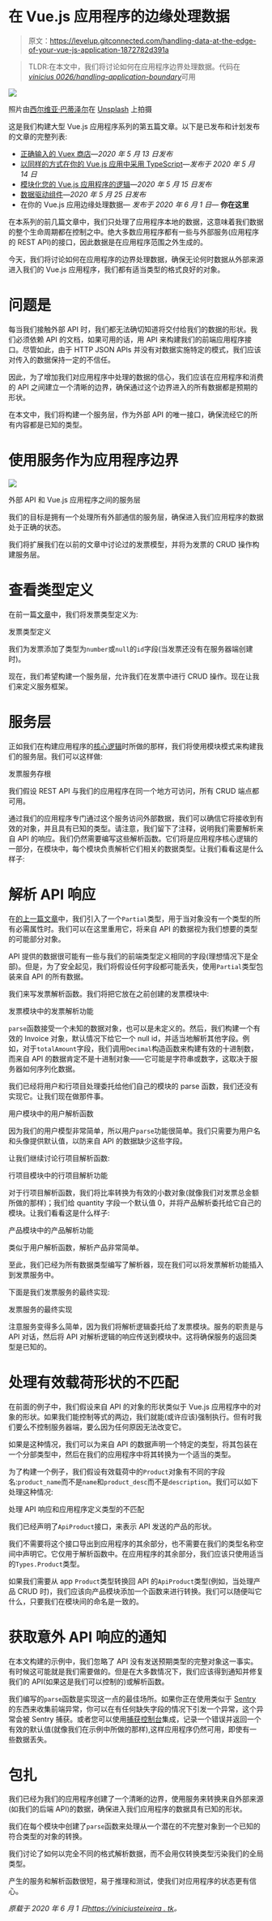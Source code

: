 # 在 Vue.js 应用程序的边缘处理数据

> 原文：<https://levelup.gitconnected.com/handling-data-at-the-edge-of-your-vue-js-application-1872782d391a>

> TLDR:在本文中，我们将讨论如何在应用程序边界处理数据。代码在[*vinicius 0026/handling-application-boundary*](https://github.com/vinicius0026/handling-application-boundary)可用

![](img/9144205447c505792529ef772dddb828.png)

照片由[西尔维亚·巴蒂泽尔](https://unsplash.com/@sylwiabartyzel?utm_source=unsplash&utm_medium=referral&utm_content=creditCopyText)在 [Unsplash](https://unsplash.com/s/photos/boundary?utm_source=unsplash&utm_medium=referral&utm_content=creditCopyText) 上拍摄

这是我们构建大型 Vue.js 应用程序系列的第五篇文章。以下是已发布和计划发布的文章的完整列表:

*   [正确输入的 Vuex 商店](https://medium.com/swlh/properly-typed-vuex-stores-427bf4c6a3d1)—*2020 年 5 月 13 日发布*
*   [以同样的方式在你的 Vue.js 应用中采用 TypeScript](https://medium.com/swlh/adopting-typescript-in-your-vue-js-application-in-a-sane-way-d6bd31757fe5)—*发布于 2020 年 5 月 14 日*
*   [模块化您的 Vue.js 应用程序的逻辑](https://medium.com/swlh/modularizing-the-logic-of-your-vue-js-application-5b920e17c25e)—*2020 年 5 月 15 日发布*
*   [数据驱动组件](https://medium.com/swlh/data-driven-components-2ab02ccbf204)—*2020 年 5 月 25 日发布*
*   在你的 Vue.js 应用边缘处理数据— *发布于 2020 年 6 月 1 日—* **你在这里**

在本系列的前几篇文章中，我们只处理了应用程序本地的数据，这意味着我们数据的整个生命周期都在控制之中。绝大多数应用程序都有一些与外部服务(应用程序的 REST API)的接口，因此数据是在应用程序范围之外生成的。

今天，我们将讨论如何在应用程序的边界处理数据，确保无论何时数据从外部来源进入我们的 Vue.js 应用程序，我们都有适当类型的格式良好的对象。

# 问题是

每当我们接触外部 API 时，我们都无法确切知道将交付给我们的数据的形状。我们必须依赖 API 的文档，如果可用的话，用 API 来构建我们的前端应用程序接口。尽管如此，由于 HTTP JSON APIs 并没有对数据实施特定的模式，我们应该对传入的数据保持一定的不信任。

因此，为了增加我们对应用程序中处理的数据的信心，我们应该在应用程序和消费的 API 之间建立一个清晰的边界，确保通过这个边界进入的所有数据都是预期的形状。

在本文中，我们将构建一个服务层，作为外部 API 的唯一接口，确保流经它的所有内容都是已知的类型。

# 使用服务作为应用程序边界

![](img/ae1da647a0b9d565d2519de310961d46.png)

外部 API 和 Vue.js 应用程序之间的服务层

我们的目标是拥有一个处理所有外部通信的服务层，确保进入我们应用程序的数据处于正确的状态。

我们将扩展我们在以前的文章中讨论过的发票模型，并将为发票的 CRUD 操作构建服务层。

# 查看类型定义

在前一篇[文章](https://viniciusteixeira.tk/2020/05/14/adopting-typescript-in-your-vue-application-in-a-sane-way/)中，我们将发票类型定义为:

发票类型定义

我们为发票添加了类型为`number`或`null`的`id`字段(当发票还没有在服务器端创建时)。

现在，我们希望构建一个服务层，允许我们在发票中进行 CRUD 操作。现在让我们来定义服务框架。

# 服务层

正如我们在构建应用程序的[核心逻辑](https://medium.com/swlh/modularizing-the-logic-of-your-vue-js-application-5b920e17c25e)时所做的那样，我们将使用模块模式来构建我们的服务层。我们可以这样做:

发票服务存根

我们假设 REST API 与我们的应用程序在同一个地方可访问，所有 CRUD 端点都可用。

通过我们的应用程序专门通过这个服务访问外部数据，我们可以确信它将接收到有效的对象，并且具有已知的类型。请注意，我们留下了注释，说明我们需要解析来自 API 的响应。我们仍然需要编写这些解析函数。它们将是应用程序核心逻辑的一部分，在模块中，每个模块负责解析它们相关的数据类型。让我们看看这是什么样子:

# 解析 API 响应

在[的上一篇文章](https://medium.com/swlh/data-driven-components-2ab02ccbf204)中，我们引入了一个`Partial`类型，用于当对象没有一个类型的所有必需属性时。我们可以在这里重用它，将来自 API 的数据视为我们想要的类型的可能部分对象。

API 提供的数据很可能有一些与我们的前端类型定义相同的字段(理想情况下是全部)。但是，为了安全起见，我们将假设任何字段都可能丢失，使用`Partial`类型包装来自 API 的所有数据。

我们来写发票解析函数。我们将把它放在之前创建的发票模块中:

发票模块中的发票解析功能

`parse`函数接受一个未知的数据对象，也可以是未定义的。然后，我们构建一个有效的 Invoice 对象，默认情况下给它一个 null id，并适当地解析其他字段。例如，对于`totalAmount`字段，我们调用`Decimal`构造函数来构建有效的十进制数，而来自 API 的数据肯定不是十进制对象——它可能是字符串或数字，这取决于服务器如何序列化数据。

我们已经将用户和行项目处理委托给他们自己的模块的 parse 函数，我们还没有实现它。让我们现在做那件事。

用户模块中的用户解析函数

因为我们的用户模型非常简单，所以用户`parse`功能很简单。我们只需要为用户名和头像提供默认值，以防来自 API 的数据缺少这些字段。

让我们继续讨论行项目解析函数:

行项目模块中的行项目解析功能

对于行项目解析函数，我们将比率转换为有效的小数对象(就像我们对发票总金额所做的那样)；我们给 quantity 字段一个默认值 0，并将产品解析委托给它自己的模块。让我们看看这是什么样子:

产品模块中的产品解析功能

类似于用户解析函数，解析产品非常简单。

至此，我们已经为所有数据类型编写了解析器，现在我们可以将发票解析功能插入到发票服务中。

下面是我们发票服务的最终实现:

发票服务的最终实现

注意服务变得多么简单，因为我们将解析逻辑委托给了发票模块。服务的职责是与 API 对话，然后将 API 对解析逻辑的响应传送到模块中。这将确保服务的返回类型是已知的。

# 处理有效载荷形状的不匹配

在前面的例子中，我们假设来自 API 的对象的形状类似于 Vue.js 应用程序中的对象的形状。如果我们能控制等式的两边，我们就能(或许应该)强制执行。但有时我们要么不控制服务器端，要么因为任何原因无法改变它。

如果是这种情况，我们可以为来自 API 的数据声明一个特定的类型，将其包装在一个分部类型中，然后在我们的应用程序中将其转换为一个适当的类型。

为了构建一个例子，我们假设有效载荷中的`Product`对象有不同的字段名:`product_name`而不是`name`和`product_desc`而不是`description`。我们可以如下处理这种情况:

处理 API 响应和应用程序定义类型的不匹配

我们已经声明了`ApiProduct`接口，来表示 API 发送的产品的形状。

我们不需要将这个接口导出到应用程序的其余部分，也不需要在我们的类型名称空间中声明它。它仅用于解析函数中。在应用程序的其余部分，我们应该只使用适当的`Types.Product`类型。

如果我们需要从 app `Product`类型转换回 API 的`ApiProduct`类型(例如，当处理产品 CRUD 时)，我们应该向产品模块添加一个函数来进行转换。我们可以随便叫它什么，只要我们在模块间的命名是一致的。

# 获取意外 API 响应的通知

在本文构建的示例中，我们忽略了 API 没有发送预期类型的完整对象这一事实。有时候这可能就是我们需要做的。但是在大多数情况下，我们应该得到通知并修复我们的 API(如果这是我们可以控制的)或解析函数。

我们编写的`parse`函数是实现这一点的最佳场所。如果你正在使用类似于 [Sentry](https://sentry.io/) 的东西来收集前端异常，你可以在有任何缺失字段的情况下引发一个异常，这个异常会被 Sentry 捕获。或者您可以使用[捕获控制台](https://docs.sentry.io/platforms/javascript/#captureconsole)集成，记录一个错误并返回一个有效的默认值(就像我们在示例中所做的那样),这样应用程序仍然可用，即使有一些数据丢失。

# 包扎

我们已经为我们的应用程序创建了一个清晰的边界，使用服务来转换来自外部来源(如我们的后端 API)的数据，确保进入我们应用程序的数据具有已知的形状。

我们在每个模块中创建了`parse`函数来处理从一个潜在的不完整对象到一个已知的符合类型的对象的转换。

我们讨论了如何以完全不同的格式解析数据，而不会用仅转换类型污染我们的全局类型。

产生的服务和解析函数很短，易于推理和测试，使我们对应用程序的状态更有信心。

*原载于 2020 年 6 月 1 日*[*https://viniciusteixeira . tk*](https://viniciusteixeira.tk/2020/06/01/handling-data-at-the-edge-of-your-vuejs-app/)*。*